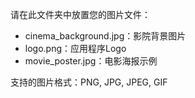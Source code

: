 请在此文件夹中放置您的图片文件：
- cinema_background.jpg：影院背景图片
- logo.png：应用程序Logo
- movie_poster.jpg：电影海报示例

支持的图片格式：PNG, JPG, JPEG, GIF